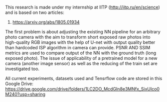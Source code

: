 This research is made under my internship at IITP (http://iitp.ru/en/science) and is based on two articles:

1) https://arxiv.org/abs/1805.01934

The first problem is about adjusting the existing NN pipeline for an arbitrary photo camera with the aim to transform short exposed raw photos into high-quality RGB images with the help of U-net with output quality better than hardcoded ISP algorithm in camera can provide. PSNR AND SSIM metrics are used to compare output of the NN with the ground truth (long exposed photo). The issue of applicability of a pretrained model for a new camera (another image sensor) as well as the reducing of the train set are investigated too. 
 
All current experiments, datasets used and Tensrflow code are stored in this Google Drive: https://drive.google.com/drive/folders/1LC2DO_McdGIn8e3MNfx_SixUIco0M240?usp=sharing 

